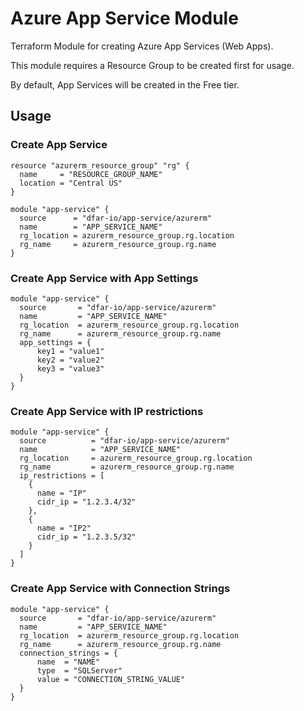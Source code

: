 # Azure App Service Module

Terraform Module for creating Azure App Services (Web Apps).

This module requires a Resource Group to be created first for usage.

By default, App Services will be created in the Free tier.

## Usage

### Create App Service

```
resource "azurerm_resource_group" "rg" {
  name     = "RESOURCE_GROUP_NAME"
  location = "Central US"
}

module "app-service" {
  source      = "dfar-io/app-service/azurerm"
  name        = "APP_SERVICE_NAME"
  rg_location = azurerm_resource_group.rg.location
  rg_name     = azurerm_resource_group.rg.name
}
```

### Create App Service with App Settings

```
module "app-service" {
  source       = "dfar-io/app-service/azurerm"
  name         = "APP_SERVICE_NAME"
  rg_location  = azurerm_resource_group.rg.location
  rg_name      = azurerm_resource_group.rg.name
  app_settings = {
      key1 = "value1"
      key2 = "value2"
      key3 = "value3"
  }
}
```

### Create App Service with IP restrictions

```
module "app-service" {
  source          = "dfar-io/app-service/azurerm"
  name            = "APP_SERVICE_NAME"
  rg_location     = azurerm_resource_group.rg.location
  rg_name         = azurerm_resource_group.rg.name
  ip_restrictions = [
    {
      name = "IP"
      cidr_ip = "1.2.3.4/32"
    },
    {
      name = "IP2"
      cidr_ip = "1.2.3.5/32"
    }
  ]
}
```

### Create App Service with Connection Strings

```
module "app-service" {
  source       = "dfar-io/app-service/azurerm"
  name         = "APP_SERVICE_NAME"
  rg_location  = azurerm_resource_group.rg.location
  rg_name      = azurerm_resource_group.rg.name
  connection_strings = {
      name  = "NAME"
      type  = "SQLServer"
      value = "CONNECTION_STRING_VALUE"
  }
}
```